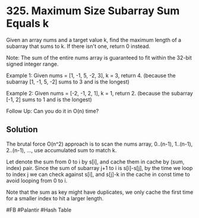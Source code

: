 # 325. Maximum Size Subarray Sum Equals k

Given an array nums and a target value k, find the maximum length of a subarray that sums to k. If there isn't one, return 0 instead.

Note:
The sum of the entire nums array is guaranteed to fit within the 32-bit signed integer range.

Example 1:
Given nums = [1, -1, 5, -2, 3], k = 3,
return 4. (because the subarray [1, -1, 5, -2] sums to 3 and is the longest)

Example 2:
Given nums = [-2, -1, 2, 1], k = 1,
return 2. (because the subarray [-1, 2] sums to 1 and is the longest)

Follow Up:
Can you do it in O(n) time?

## Solution
The brutal force O(n^2) approach is to scan the nums array, 0..(n-1), 1..(n-1), 2..(n-1), ..., use accumulated sum to match k.

Let denote the sum from 0 to i by s[i], and cache them in cache by (sum, index) pair. Since the sum of subarray j+1 to i is s[i]-s[j], by the time we loop to index j we can check against s[i], and s[j]-k in the cache in const time to avoid looping from 0 to i.

Note that the sum as key might have duplicates, we only cache the first time for a smaller index to hit a larger length. 

#FB #Palantir
#Hash Table
